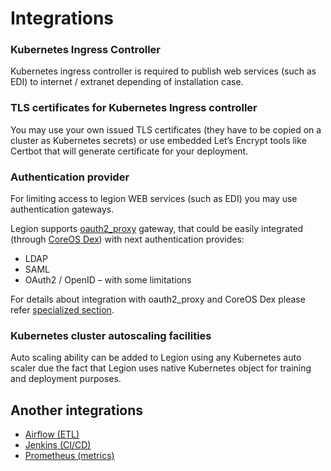# Integrations

### Kubernetes Ingress Controller
Kubernetes ingress controller is required to publish web services (such as EDI) to internet / extranet depending of installation case.

### TLS certificates for Kubernetes Ingress controller
You may use your own issued TLS certificates (they have to be copied on a cluster as Kubernetes secrets) or use embedded Let’s Encrypt tools like Certbot that will generate certificate for your deployment.

### Authentication provider
For limiting access to legion WEB services (such as EDI) you may use authentication gateways.

Legion supports [oauth2_proxy](https://github.com/bitly/oauth2_proxy) gateway, that could be easily integrated (through [CoreOS Dex](https://github.com/dexidp/dex)) with next authentication provides:
* LDAP
* SAML
* OAuth2 / OpenID – with some limitations

For details about integration with oauth2_proxy and CoreOS Dex please refer [specialized section](./ref_oauth2_proxy.md).

### Kubernetes cluster autoscaling facilities
Auto scaling ability can be added to Legion using any Kubernetes auto scaler due the fact that Legion uses native Kubernetes object for training and deployment purposes.

## Another integrations
* [Airflow (ETL)](./int_airflow.md)
* [Jenkins (CI/CD)](./int_jenkins.md)
* [Prometheus (metrics)](./int_metrics.md)